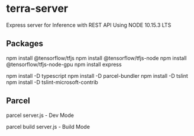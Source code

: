 # terra-server
Express server for Inference with REST API
Using NODE 10.15.3 LTS


## Packages

npm install @tensorflow/tfjs
npm install @tensorflow/tfjs-node
npm install @tensorflow/tfjs-node-gpu
npm install express



npm install -D typescript
npm install -D parcel-bundler
npm install -D tslint
npm install -D tslint-microsoft-contrib



## Parcel
parcel server.js   - Dev Mode

parcel build server.js  - Build Mode